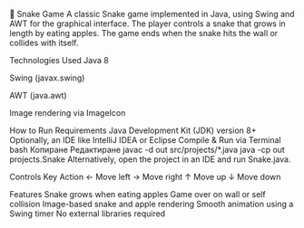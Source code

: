 🐍 Snake Game 
A classic Snake game implemented in Java, using Swing and AWT for the graphical interface. The player controls a snake that grows in length by eating apples. The game ends when the snake hits the wall or collides with itself.


Technologies Used
Java 8 

Swing (javax.swing)

AWT (java.awt)

Image rendering via ImageIcon


How to Run
Requirements
Java Development Kit (JDK) version 8+
Optionally, an IDE like IntelliJ IDEA or Eclipse
 Compile & Run via Terminal
bash
Копиране
Редактиране
javac -d out src/projects/*.java
java -cp out projects.Snake
Alternatively, open the project in an IDE and run Snake.java.


 Controls
Key	Action
←	Move left
→	Move right
↑	Move up
↓	Move down


Features
Snake grows when eating apples
Game over on wall or self collision
Image-based snake and apple rendering
Smooth animation using a Swing timer
No external libraries required
